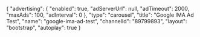{
    "advertising": {
        "enabled": true,
        "adServerUrl": null,
        "adTimeout": 2000,
        "maxAds": 100,
        "adInterval": 0
    },
    "type": "carousel",
    "title": "Google IMA Ad Test",
    "name": "google-ima-ad-test",
    "channelId": "89799893",
    "layout": "bootstrap",
    "autoplay": true
}